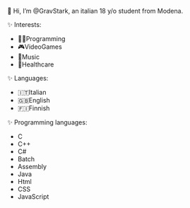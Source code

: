 👋 Hi, I’m @GravStark, an italian 18 y/o student from Modena.

✨ Interests:
 - 👨‍💻Programming
 - 🎮VideoGames
 - 🎵Music
 - 🏥Healthcare

✨ Languages:
  - 🇮🇹Italian
  - 🇬🇧English
  - 🇫🇮Finnish

✨ Programming languages:
  - C
  - C++
  - C#
  - Batch
  - Assembly
  - Java
  - Html
  - CSS
  - JavaScript
   
<!--- - 📫 How to reach me ...-->
